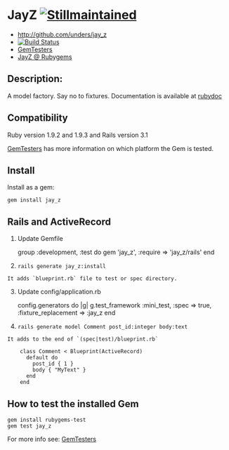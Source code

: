 JayZ [![Stillmaintained](http://stillmaintained.com/unders/jay_z.png)](http://stillmaintained.com/unders/jay_z)
====

* http://github.com/unders/jay_z
* [![Build Status](http://travis-ci.org/unders/jay_z.png)](http://travis-ci.org/unders/jay_z)
* [GemTesters](http://test.rubygems.org/gems/jay_z)
* [JayZ @ Rubygems](http://rubygems.org/gems/jay_z)

Description:
-----------

A model factory. Say no to fixtures.
Documentation is available at [rubydoc](http://rubydoc.info/gems/jay_z)

Compatibility
-------------

Ruby version 1.9.2 and 1.9.3 and Rails version 3.1

[GemTesters](http://test.rubygems.org/gems/jay_z) has
 more information on which platform the Gem is tested.

Install
-------

Install as a gem:

    gem install jay_z

Rails and ActiveRecord
----------------------

1.    Update Gemfile

        group :development, :test do
          gem 'jay_z', :require => 'jay_z/rails'
        end

2.    `rails generate jay_z:install`

    It adds `blueprint.rb` file to test or spec directory.

3.    Update config/application.rb

        config.generators do |g|
          g.test_framework :mini_test, :spec => true, :fixture_replacement => :jay_z
        end

4.    `rails generate model Comment post_id:integer body:text`

    It adds to the end of `(spec|test)/blueprint.rb`

        class Comment < Blueprint(ActiveRecord)
          default do
            post_id { 1 }
            body { "MyText" }
          end
        end

How to test the installed Gem
-------------------------

    gem install rubygems-test
    gem test jay_z


For more info see: [GemTesters](http://test.rubygems.org/)
